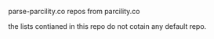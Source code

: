 parse-parcility.co
repos from parcility.co

the lists contianed in this repo do not cotain any default repo.
